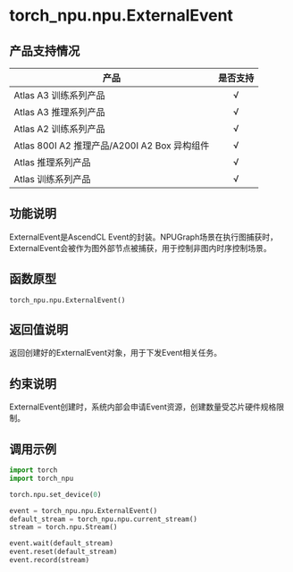 # torch_npu.npu.ExternalEvent
## 产品支持情况

| 产品                                                         | 是否支持 |
| ------------------------------------------------------------ | :------: |
|<term>Atlas A3 训练系列产品</term>            |    √     |
|<term>Atlas A3 推理系列产品</term>   | √  |
|<term>Atlas A2 训练系列产品</term>  | √   |
|<term>Atlas 800I A2 推理产品/A200I A2 Box 异构组件</term> |    √     |
|<term>Atlas 推理系列产品</term>                                       |    √     |
|<term>Atlas 训练系列产品</term>                                       |    √     |


## 功能说明

ExternalEvent是AscendCL Event的封装。NPUGraph场景在执行图捕获时，ExternalEvent会被作为图外部节点被捕获，用于控制非图内时序控制场景。

## 函数原型

```
torch_npu.npu.ExternalEvent()
```

## 返回值说明
返回创建好的ExternalEvent对象，用于下发Event相关任务。

## 约束说明

 ExternalEvent创建时，系统内部会申请Event资源，创建数量受芯片硬件规格限制。

## 调用示例
```python
import torch
import torch_npu

torch.npu.set_device(0)

event = torch_npu.npu.ExternalEvent()
default_stream = torch_npu.npu.current_stream()
stream = torch.npu.Stream()

event.wait(default_stream)
event.reset(default_stream)
event.record(stream)
```
